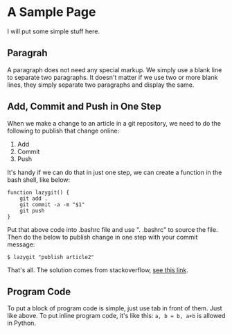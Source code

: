 # A Sample Page
I will put some simple stuff here.

## Paragrah
A paragraph does not need any special markup. We simply use a blank line to separate two paragraphs. It doesn't matter if we use two or more blank lines, they simply separate two paragraphs and display the same.


## Add, Commit and Push in One Step
When we make a change to an article in a git repository, we need to do the following to publish that change online:

1. Add
2. Commit
3. Push


It's handy if we can do that in just one step, we can create a function in the bash shell, like below:

	function lazygit() {
	    git add .
	    git commit -a -m "$1"
	    git push
	}

Put that above code into .bashrc file and use ". .bashrc" to source the file. Then do the below to publish change in one step with your commit message:

	$ lazygit "publish article2"

That's all. The solution comes from stackoverflow, [see this link](https://stackoverflow.com/a/23328996).


## Program Code
To put a block of program code is simple, just use tab in front of them. Just like above. To put inline program code, it's like this: `a, b = b, a+b` is allowed in Python.



